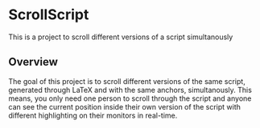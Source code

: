 # ScrollScript
This is a project to scroll different versions of a script simultanously

<h2>Overview</h2>
The goal of this project is to scroll different versions of the same script, generated through LaTeX and with the same anchors, simultanously. This means, you only need one person to scroll through the script and anyone can see the current position inside their own version of the script with different highlighting on their monitors in real-time.
